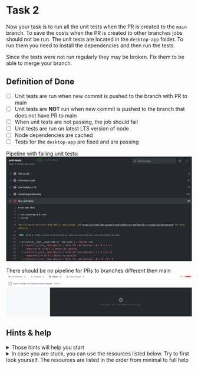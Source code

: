 # Task 2

Now your task is to run all the unit tests when the PR is created to the `main` branch. To save the costs when the PR is created to other branches jobs should not be run.
The unit tests are located in the `desktop-app` folder. To run them you need to install the dependencies and then run the tests.

Since the tests were not run regularly they may be broken. Fix them to be able to merge your branch.

## Definition of Done

- [ ] Unit tests are run when new commit is pushed to the branch with PR to main
- [ ] Unit tests are **NOT** run when new commit is pushed to the branch that does not have PR to main
- [ ] When unit tests are not passing, the job should fail
- [ ] Unit tests are run on latest LTS version of node
- [ ] Node dependencies are cached
- [ ] Tests for the `desktop-app` are fixed and are passing

Pipeline with failing unit tests:
![Job 2 result](../img/job2-unit-tests-not-passing.png)

There should be no pipeline for PRs to branches different then main
![Job 2 PR to branch different then main](../img/job2-pr-not-main.png)

## Hints & help

<details>
<summary> Those hints will help you start</summary>

- npm install
- npm test
- actions/setup-node@v3
- [setting working directory](https://docs.github.com/en/actions/using-workflows/workflow-syntax-for-github-actions#jobsjob_idstepsworking-directory)
- [setting setting for all jobs](https://docs.github.com/en/actions/using-workflows/workflow-syntax-for-github-actions#defaults)
- [Example of Node.js workflow](https://docs.github.com/en/actions/guides/building-and-testing-nodejs)
</details>

<details>
<summary>In case you are stuck, you can use the resources listed below. Try to first look yourself. The resources are listed in the order from minimal to full help</summary>

1. [PR with ready solution](https://github.com/Ubax/github-actions-kata/pull/2)
</details>
